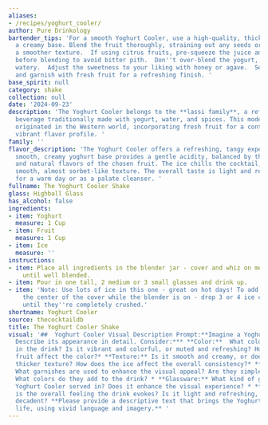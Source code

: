 ```yaml
---
aliases:
- /recipes/yoghurt_cooler/
author: Pure Drinkology
bartender_tips: 'For a smooth Yoghurt Cooler, use a high-quality, thick yogurt for
  a creamy base. Blend the fruit thoroughly, straining out any seeds or chunks for
  a smoother texture.  If using citrus fruits, pre-squeeze the juice and strain it
  before blending to avoid bitter pith.  Don''t over-blend the yogurt, as it can become
  watery.  Adjust the sweetness to your liking with honey or agave.  Serve over ice,
  and garnish with fresh fruit for a refreshing finish. '
base_spirit: null
category: shake
collection: null
date: '2024-09-23'
description: 'The Yoghurt Cooler belongs to the **lassi family**, a refreshing Indian
  beverage traditionally made with yogurt, water, and spices. This modern twist likely
  originated in the Western world, incorporating fresh fruit for a contemporary and
  vibrant flavor profile. '
family: ''
flavor_description: 'The Yoghurt Cooler offers a refreshing, tangy experience. The
  smooth, creamy yoghurt base provides a gentle acidity, balanced by the sweetness
  and natural flavors of the chosen fruit. The ice chills the cocktail, creating a
  smooth, almost sorbet-like texture. The overall taste is light and refreshing, perfect
  for a warm day or as a palate cleanser. '
fullname: The Yoghurt Cooler Shake
glass: Highball Glass
has_alcohol: false
ingredients:
- item: Yoghurt
  measure: 1 Cup
- item: Fruit
  measure: 1 Cup
- item: Ice
  measure: ''
instructions:
- item: Place all ingredients in the blender jar - cover and whiz on medium speed
    until well blended.
- item: Pour in one tall, 2 medium or 3 small glasses and drink up.
- item: 'Note: Use lots of ice in this one - great on hot days! To add ice: Remove
    the center of the cover while the blender is on - drop 3 or 4 ice cubs and blend
    until they''re completely crushed.'
shortname: Yoghurt Cooler
source: thecocktaildb
title: The Yoghurt Cooler Shake
visual: '##  Yoghurt Cooler Visual Description Prompt:**Imagine a Yoghurt Cooler.
  Describe its appearance in detail. Consider:*** **Color:**  What colors are present
  in the drink? Is it vibrant and colorful, or muted and refreshing? How does the
  fruit affect the color?* **Texture:** Is it smooth and creamy, or does it have a
  thicker texture? How does the ice affect the overall consistency?* **Garnish:**
  What garnishes are used to enhance the visual appeal? Are they simple or elaborate?
  What colors do they add to the drink? * **Glassware:** What kind of glass is the
  Yoghurt Cooler served in? Does it enhance the visual experience? * **Overall Impression:**  What
  is the overall feeling the drink evokes? Is it light and refreshing, or rich and
  decadent? **Please provide a descriptive text that brings the Yoghurt Cooler to
  life, using vivid language and imagery.** '
---
```



